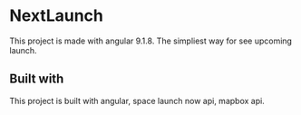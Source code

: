 # NextLaunch

This project is made with angular 9.1.8.
The simpliest way for see upcoming launch.

## Built with

This project is built with angular, space launch now api, mapbox api. 

